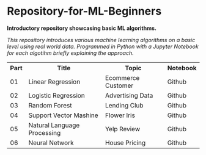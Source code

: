 # Repository-for-ML-Beginners
**Introductory repository showcasing basic ML algorithms.**

_This repository introduces various machine learning algorithms on a basic level using real world data. Programmed in Python with a Jupyter Notebook for each algotihm briefly explaining the approach._

 <table>
  <tr>
    <th>Part</th>
    <th>Title</th>
    <th>Topic</th>
    <th>Notebook</th>
  </tr>
  <tr>
    <td>01</td>
    <td>Linear Regression</td>
    <td>Ecommerce Customer</td>
    <td>Github</td>
  </tr>
  <tr>
    <td>02</td>
    <td>Logistic Regression</td>
    <td>Advertising Data</td>
    <td>Github</td>
  </tr>
   <tr>
    <td>03</td>
    <td>Random Forest</td>
    <td>Lending Club</td>
    <td>Github</td>
  </tr>
   <tr>
    <td>04</td>
    <td>Support Vector Mashine</td>
    <td>Flower Iris</td>
    <td>Github</td>
  </tr>
   <tr>
    <td>05</td>
    <td>Natural Language Processing</td>
    <td>Yelp Review</td>
    <td>Github</td>
  </tr>
   <tr>
    <td>06</td>
    <td>Neural Network</td>
    <td>House Pricing</td>
    <td>Github</td>
  </tr>
</table> 
